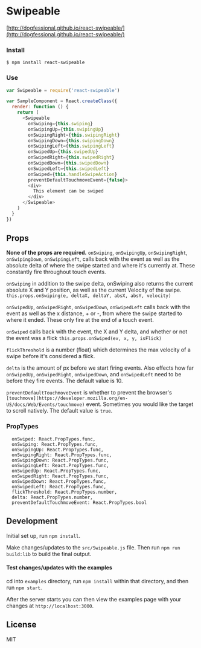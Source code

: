 # Swipeable 
[http://dogfessional.github.io/react-swipeable/](http://dogfessional.github.io/react-swipeable/)

### Install

```console
$ npm install react-swipeable
```

### Use

```js
var Swipeable = require('react-swipeable')

var SampleComponent = React.createClass({
  render: function () {
    return (
      <Swipeable
        onSwiping={this.swiping}
        onSwipingUp={this.swipingUp}
        onSwipingRight={this.swipingRight}
        onSwipingDown={this.swipingDown}
        onSwipingLeft={this.swipingLeft}
        onSwipedUp={this.swipedUp}
        onSwipedRight={this.swipedRight}
        onSwipedDown={this.swipedDown}
        onSwipedLeft={this.swipedLeft}
        onSwiped={this.handleSwipeAction}
        preventDefaultTouchmoveEvent={false}>
        <div>
          This element can be swiped
        </div>
      </Swipeable>
    )
  }
})
```

## Props

**None of the props are required.**
`onSwiping`, `onSwipingUp`, `onSwipingRight`, `onSwipingDown`, `onSwipingLeft`, calls back with the event
as well as the absolute delta of where the swipe started and where it's currently at. These constantly fire throughout touch events.

`onSwiping` in addition to the swipe delta, onSwiping also returns the current absolute X and Y position, as well as the current Velocity of the swipe. `this.props.onSwiping(e, deltaX, deltaY, absX, absY, velocity)`

`onSwipedUp`, `onSwipedRight`, `onSwipedDown`, `onSwipedLeft` calls back with the event
as well as the x distance, + or -, from where the swipe started to where it ended. These only fire at the end of a touch event.

`onSwiped` calls back with the event, the X and Y delta, and whether or not the event was a flick `this.props.onSwiped(ev, x, y, isFlick)`

`flickThreshold` is a number (float) which determines the max velocity of a swipe before it's considered a flick.

`delta` is the amount of px before we start firing events. Also effects how far `onSwipedUp`, `onSwipedRight`, `onSwipedDown`, and `onSwipedLeft` need to be before they fire events. The default value is 10.

`preventDefaultTouchmoveEvent` is whether to prevent the browser's `[touchmove](https://developer.mozilla.org/en-US/docs/Web/Events/touchmove)` event.  Sometimes you would like the target to scroll natively.  The default value is `true`.

### PropTypes

```
  onSwiped: React.PropTypes.func,
  onSwiping: React.PropTypes.func,
  onSwipingUp: React.PropTypes.func,
  onSwipingRight: React.PropTypes.func,
  onSwipingDown: React.PropTypes.func,
  onSwipingLeft: React.PropTypes.func,
  onSwipedUp: React.PropTypes.func,
  onSwipedRight: React.PropTypes.func,
  onSwipedDown: React.PropTypes.func,
  onSwipedLeft: React.PropTypes.func,
  flickThreshold: React.PropTypes.number,
  delta: React.PropTypes.number,
  preventDefaultTouchmoveEvent: React.PropTypes.bool
```

## Development

Initial set up, run `npm install`.

Make changes/updates to the `src/Swipeable.js` file. Then run `npm run build:lib` to build the final output.

#### Test changes/updates with the examples

cd into `examples` directory, run `npm install` within that directory, and then run `npm start`.

After the server starts you can then view the examples page with your changes at `http://localhost:3000`.

## License

MIT
